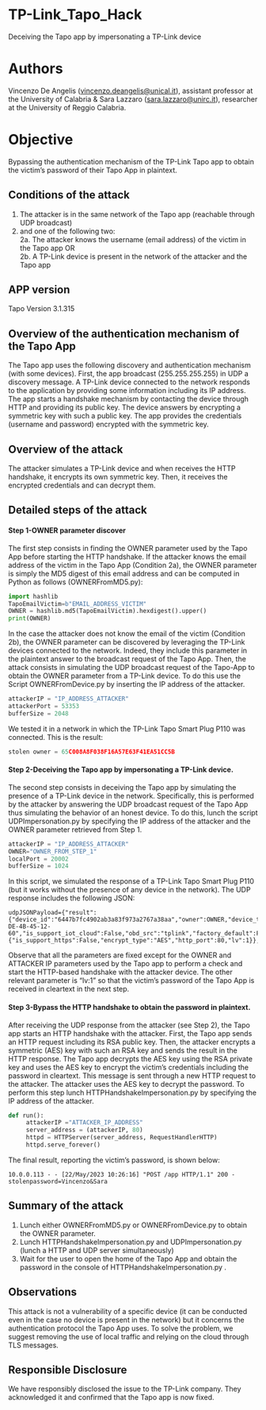 # TP-Link_Tapo_Hack
Deceiving the Tapo app by impersonating a TP-Link device

# Authors
Vincenzo De Angelis (vincenzo.deangelis@unical.it), assistant professor at the University of Calabria & Sara Lazzaro (sara.lazzaro@unirc.it), researcher at the University of Reggio Calabria.

# Objective
Bypassing the authentication mechanism of the TP-Link Tapo app to obtain the victim’s password of their Tapo App in plaintext.

## Conditions of the attack
1.	The attacker is in the same network of the Tapo app (reachable through UDP broadcast) <br>
2. and one of the following two: <br>
2a. The attacker knows the username (email address) of the victim in the Tapo app OR <br>
2b. A TP-Link device is present in the network of the attacker and the Tapo app

## APP version
Tapo Version 3.1.315

## Overview of the authentication mechanism of the Tapo App
The Tapo app uses the following discovery and authentication mechanism (with some devices). First, the app broadcast (255.255.255.255) in UDP a discovery message. A TP-Link device connected to the network responds to the application by providing some information including its IP address. The app starts a handshake mechanism by contacting the device through HTTP and providing its public key. The device answers by encrypting a symmetric key with such a public key. The app provides the credentials (username and password) encrypted with the symmetric key.

## Overview of the attack
The attacker simulates a TP-Link device and when receives the HTTP handshake, it encrypts its own symmetric key. Then, it receives the encrypted credentials and can decrypt them.

## Detailed steps of the attack

#### Step 1-OWNER parameter discover
The first step consists in finding the OWNER parameter used by the Tapo App before starting the HTTP handshake.
If the attacker knows the email address of the victim in the Tapo App (Condition 2a), the OWNER parameter is simply the MD5 digest of this email address and can be computed in Python as follows (OWNERFromMD5.py):

```python
import hashlib
TapoEmailVictim=b"EMAIL_ADDRESS_VICTIM"
OWNER = hashlib.md5(TapoEmailVictim).hexdigest().upper()
print(OWNER)
```

In the case the attacker does not know the email of the victim (Condition 2b), the OWNER parameter can be discovered by leveraging the TP-Link devices connected to the network. Indeed, they include this parameter in the plaintext answer to the broadcast request of the Tapo App. 
Then, the attack consists in simulating the UDP broadcast request of the Tapo-App to obtain the OWNER parameter from a TP-Link device. 
To do this use the Script OWNERFromDevice.py by inserting the IP address of the attacker.

```python
attackerIP = "IP_ADDRESS_ATTACKER"
attackerPort = 53353
bufferSize = 2048
```

We tested it in a network in which the TP-Link Tapo Smart Plug P110 was connected.
This is the result:

```python
stolen owner = 65C008A8F038F16A57E63F41EA51CC5B
```


#### Step 2-Deceiving the Tapo app by impersonating a TP-Link device.
The second step consists in deceiving the Tapo app by simulating the presence of a TP-Link device in the network. Specifically, this is performed by the attacker by answering the UDP broadcast request of the Tapo App thus simulating the behavior of an honest device. 
To do this, lunch the script UDPImpersonation.py by specifying the IP address of the attacker and the OWNER parameter retrieved from Step 1.

```python
attackerIP = "IP_ADDRESS_ATTACKER"
OWNER="OWNER_FROM_STEP_1"
localPort = 20002
bufferSize = 1024
```

In this script, we simulated the response of a TP-Link Tapo Smart Plug P110 (but it works without the presence of any device in the network).
The UDP response includes the following JSON:

```
udpJSONPayload={"result":{"device_id":"6447b7fc4902ab3a83f973a2767a38aa","owner":OWNER,"device_type":"SMART.TAPOPLUG","device_model":"P110(EU)","ip":attackerIP,"mac":"30-DE-4B-45-12-60","is_support_iot_cloud":False,"obd_src":"tplink","factory_default":False,"mgt_encrypt_schm":{"is_support_https":False,"encrypt_type":"AES","http_port":80,"lv":1}},"error_code":0}
```

Observe that all the parameters are fixed except for the OWNER and ATTACKER IP parameters used by the Tapo app to perform a check and start the HTTP-based handshake with the attacker device. The other relevant parameter is “lv:1” so that the victim’s password of the Tapo App is received in cleartext in the next step.

#### Step 3-Bypass the HTTP handshake to obtain the password in plaintext.
After receiving the UDP response from the attacker (see Step 2), the Tapo app starts an HTTP handshake with the attacker. First, the Tapo app sends an HTTP request including its RSA public key. Then, the attacker encrypts a symmetric (AES) key with such an RSA key and sends the result in the HTTP response. The Tapo app decrypts the AES key using the RSA private key and uses the AES key to encrypt the victim’s credentials including the password in cleartext. This message is sent through a new HTTP request to the attacker. The attacker uses the AES key to decrypt the password.
To perform this step lunch HTTPHandshakeImpersonation.py by specifying the IP address of the attacker.

```python
def run():
     attackerIP ="ATTACKER_IP_ADDRESS"
     server_address = (attackerIP, 80)
     httpd = HTTPServer(server_address, RequestHandlerHTTP)
     httpd.serve_forever()
```
The final result, reporting the victim’s password, is shown below:

```
10.0.0.113 - - [22/May/2023 10:26:16] "POST /app HTTP/1.1" 200 -
stolenpassword=Vincenzo&Sara
```

## Summary of the attack
1. Lunch either OWNERFromMD5.py or OWNERFromDevice.py to obtain the OWNER parameter. 
2. Lunch HTTPHandshakeImpersonation.py and UDPImpersonation.py (lunch a HTTP and UDP server simultaneously) 
3. Wait for the user to open the home of the Tapo App and obtain the password in the console of HTTPHandshakeImpersonation.py . 

## Observations
This attack is not a vulnerability of a specific device (it can be conducted even in the case no device is present in the network) but it concerns the authentication protocol the Tapo App uses. To solve the problem, we suggest removing the use of local traffic and relying on the cloud through TLS messages.

## Responsible Disclosure
We have responsibly disclosed the issue to the TP-Link company. They acknowledged it and confirmed that the Tapo app is now fixed.


